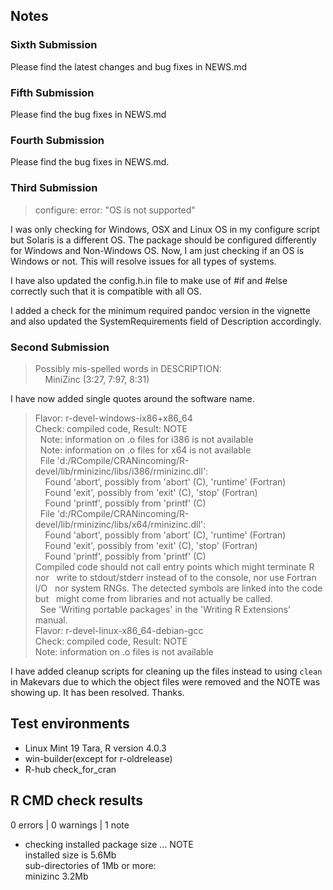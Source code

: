 ## Notes

### Sixth Submission

Please find the latest changes and bug fixes in NEWS.md

### Fifth Submission

Please find the bug fixes in NEWS.md

### Fourth Submission

Please find the bug fixes in NEWS.md.

### Third Submission

> configure: error: "OS  is not supported"

I was only checking for Windows, OSX and Linux OS in my configure
script but Solaris is a different OS.
The package should be configured differently for Windows and
Non-Windows OS. Now, I am just checking if an OS is Windows or
not. This will resolve issues for all types of systems.

I have also updated the config.h.in file to make use
of #if and #else correctly such that it is compatible
with all OS.

I added a check for the minimum required pandoc version in the
vignette and also updated the SystemRequirements field of 
Description accordingly.

### Second Submission

> Possibly mis-spelled words in DESCRIPTION:  
    MiniZinc (3:27, 7:97, 8:31)

I have now added single quotes around the software name.

> Flavor: r-devel-windows-ix86+x86_64  
Check: compiled code, Result: NOTE  
  Note: information on .o files for i386 is not available  
  Note: information on .o files for x64 is not available  
  File 'd:/RCompile/CRANincoming/R-devel/lib/rminizinc/libs/i386/rminizinc.dll':  
    Found 'abort', possibly from 'abort' (C), 'runtime' (Fortran)  
    Found 'exit', possibly from 'exit' (C), 'stop' (Fortran)  
    Found 'printf', possibly from 'printf' (C)  
  File 'd:/RCompile/CRANincoming/R-devel/lib/rminizinc/libs/x64/rminizinc.dll':  
    Found 'abort', possibly from 'abort' (C), 'runtime' (Fortran)  
    Found 'exit', possibly from 'exit' (C), 'stop' (Fortran)  
    Found 'printf', possibly from 'printf' (C)   
 Compiled code should not call entry points which might terminate R nor
  write to stdout/stderr instead of to the console, nor use Fortran I/O
  nor system RNGs. The detected symbols are linked into the code but
  might come from libraries and not actually be called.  
  See 'Writing portable packages' in the 'Writing R Extensions' manual.  
Flavor: r-devel-linux-x86_64-debian-gcc  
Check: compiled code, Result: NOTE  
Note: information on .o files is not available

I have added cleanup scripts for cleaning up the files instead to using `clean` in Makevars due to which the object files were removed and the NOTE was showing up. It has been resolved. Thanks.

## Test environments
* Linux Mint 19 Tara, R version 4.0.3
* win-builder(except for r-oldrelease)
* R-hub check_for_cran

## R CMD check results

0 errors | 0 warnings | 1 note

* checking installed package size ... NOTE  
  installed size is  5.6Mb  
  sub-directories of 1Mb or more:  
    minizinc   3.2Mb
